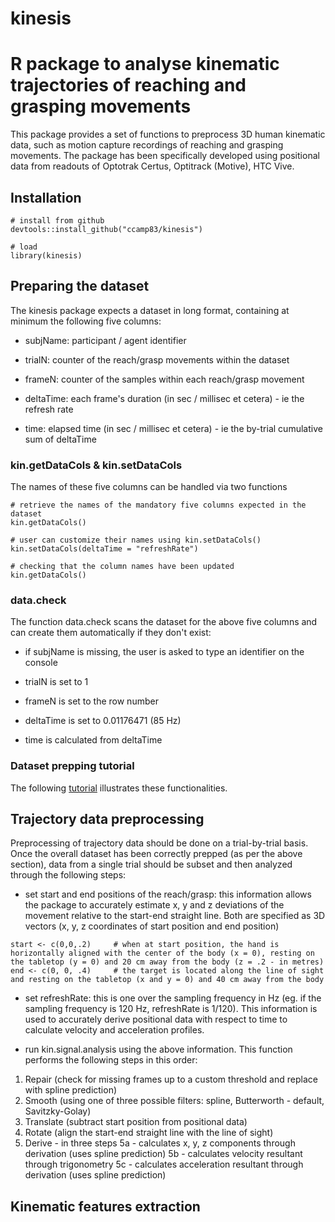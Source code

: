 # kinesis
R package to analyse kinematic trajectories of reaching and grasping movements
=======
This package provides a set of functions to preprocess 3D human kinematic data, such as motion capture recordings of reaching and grasping movements. The package has been specifically developed using positional data from readouts of Optotrak Certus, Optitrack (Motive), HTC Vive.  

## Installation
```{r}
# install from github
devtools::install_github("ccamp83/kinesis")

# load
library(kinesis)
```

## Preparing the dataset
The kinesis package expects a dataset in long format, containing at minimum the following five columns: 

- subjName: participant / agent identifier

- trialN: counter of the reach/grasp movements within the dataset

- frameN: counter of the samples within each reach/grasp movement

- deltaTime: each frame's duration (in sec / millisec et cetera) - ie the refresh rate

- time: elapsed time (in sec / millisec et cetera) - ie the by-trial cumulative sum of deltaTime

### kin.getDataCols & kin.setDataCols
The names of these five columns can be handled via two functions

```{r setup, include=T, echo=T}
# retrieve the names of the mandatory five columns expected in the dataset
kin.getDataCols()

# user can customize their names using kin.setDataCols()
kin.setDataCols(deltaTime = "refreshRate")

# checking that the column names have been updated
kin.getDataCols()
```

### data.check
The function data.check scans the dataset for the above five columns and can create them automatically if they don't exist:

- if subjName is missing, the user is asked to type an identifier on the console

- trialN is set to 1

- frameN is set to the row number

- deltaTime is set to 0.01176471 (85 Hz)

- time is calculated from deltaTime

### Dataset prepping tutorial

The following [tutorial](tutorials/fixing_the_dataset.R) illustrates these functionalities.

## Trajectory data preprocessing

Preprocessing of trajectory data should be done on a trial-by-trial basis.
Once the overall dataset has been correctly prepped (as per the above section), data from a single trial should be subset and then analyzed through the following steps:

- set start and end positions of the reach/grasp: this information allows the package to accurately estimate x, y and z deviations of the movement relative to the start-end straight line. Both are specified as 3D vectors (x, y, z coordinates of start position and end position)

```{r}
start <- c(0,0,.2)     # when at start position, the hand is horizontally aligned with the center of the body (x = 0), resting on the tabletop (y = 0) and 20 cm away from the body (z = .2 - in metres)
end <- c(0, 0, .4)     # the target is located along the line of sight and resting on the tabletop (x and y = 0) and 40 cm away from the body
```
- set refreshRate: this is one over the sampling frequency in Hz (eg. if the sampling frequency is 120 Hz, refreshRate is 1/120). This information is used to accurately derive positional data with respect to time to calculate velocity and acceleration profiles.

- run kin.signal.analysis using the above information. This function performs the following steps in this order: 
1) Repair (check for missing frames up to a custom threshold and replace with spline prediction) 
2) Smooth (using one of three possible filters: spline, Butterworth - default, Savitzky-Golay)
3) Translate (subtract start position from positional data)
4) Rotate (align the start-end straight line with the line of sight)
5) Derive - in three steps
  5a - calculates x, y, z components through derivation (uses spline prediction)
  5b - calculates velocity resultant through trigonometry
  5c - calculates acceleration resultant through derivation (uses spline prediction)
  
## Kinematic features extraction

